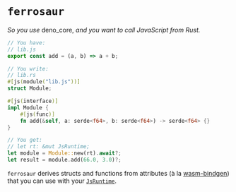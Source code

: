 # `ferrosaur`

_So you use_ deno_core, _and you want to call JavaScript from Rust._

```javascript
// You have:
// lib.js
export const add = (a, b) => a + b;
```

```rust
// You write:
// lib.rs
#[js(module("lib.js"))]
struct Module;

#[js(interface)]
impl Module {
    #[js(func)]
    fn add(&self, a: serde<f64>, b: serde<f64>) -> serde<f64> {}
}
```

```rust
// You get:
// let rt: &mut JsRuntime;
let module = Module::new(rt).await?;
let result = module.add(66.0, 3.0)?;
```

`ferrosaur` derives structs and functions from attributes (à la [wasm-bindgen])
that you can use with your [`JsRuntime`][JsRuntime].

[JsRuntime]: https://docs.rs/deno_core/0.338.0/deno_core/struct.JsRuntime.html
[wasm-bindgen]: https://github.com/rustwasm/wasm-bindgen#example
